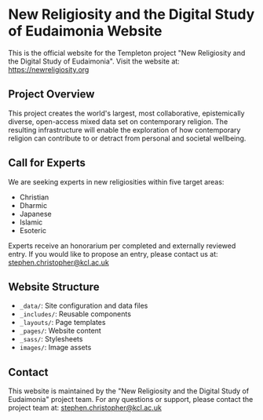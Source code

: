 # New Religiosity and the Digital Study of Eudaimonia Website

This is the official website for the Templeton project "New Religiosity and the Digital Study of Eudaimonia".
Visit the website at: https://newreligiosity.org

## Project Overview

This project creates the world's largest, most collaborative, epistemically diverse, open-access mixed data set on contemporary religion. The resulting infrastructure will enable the exploration of how contemporary religion can contribute to or detract from personal and societal wellbeing.

## Call for Experts

We are seeking experts in new religiosities within five target areas:

- Christian
- Dharmic
- Japanese
- Islamic
- Esoteric

Experts receive an honorarium per completed and externally reviewed entry. If you would like to propose an entry, please contact us at: stephen.christopher@kcl.ac.uk

## Website Structure

- `_data/`: Site configuration and data files
- `_includes/`: Reusable components
- `_layouts/`: Page templates
- `_pages/`: Website content
- `_sass/`: Stylesheets
- `images/`: Image assets


## Contact

This website is maintained by the "New Religiosity and the Digital Study of Eudaimonia" project team. 
For any questions or support, please contact the project team at: stephen.christopher@kcl.ac.uk